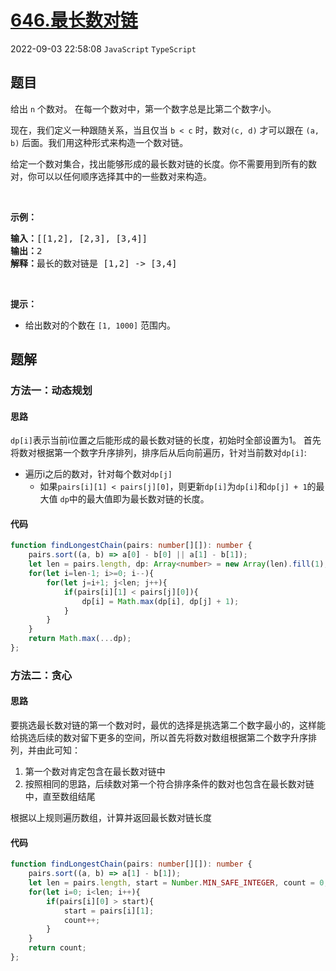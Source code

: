 # [646.最长数对链](https://leetcode.cn/problems/maximum-length-of-pair-chain)
2022-09-03 22:58:08 `JavaScript` `TypeScript`
## 题目
<p>给出 <code>n</code> 个数对。 在每一个数对中，第一个数字总是比第二个数字小。</p>

<p>现在，我们定义一种跟随关系，当且仅当 <code>b &lt; c</code> 时，数对<code>(c, d)</code> 才可以跟在 <code>(a, b)</code> 后面。我们用这种形式来构造一个数对链。</p>

<p>给定一个数对集合，找出能够形成的最长数对链的长度。你不需要用到所有的数对，你可以以任何顺序选择其中的一些数对来构造。</p>

<p> </p>

<p><strong>示例：</strong></p>

<pre>
<strong>输入：</strong>[[1,2], [2,3], [3,4]]
<strong>输出：</strong>2
<strong>解释：</strong>最长的数对链是 [1,2] -> [3,4]
</pre>

<p> </p>

<p><strong>提示：</strong></p>

<ul>
  <li>给出数对的个数在 <code>[1, 1000]</code> 范围内。</li>
</ul>


## 题解
### 方法一：动态规划

#### 思路
`dp[i]`表示当前i位置之后能形成的最长数对链的长度，初始时全部设置为1。
首先将数对根据第一个数字升序排列，排序后从后向前遍历，针对当前数对`dp[i]`:
- 遍历i之后的数对，针对每个数对`dp[j]`
    - 如果`pairs[i][1] < pairs[j][0]`，则更新`dp[i]`为`dp[i]`和`dp[j] + 1`的最大值
`dp`中的最大值即为最长数对链的长度。

#### 代码
```typescript
function findLongestChain(pairs: number[][]): number {
    pairs.sort((a, b) => a[0] - b[0] || a[1] - b[1]);
    let len = pairs.length, dp: Array<number> = new Array(len).fill(1);
    for(let i=len-1; i>=0; i--){
        for(let j=i+1; j<len; j++){
            if(pairs[i][1] < pairs[j][0]){
                dp[i] = Math.max(dp[i], dp[j] + 1);
            }
        }
    }
    return Math.max(...dp);
};


```
### 方法二：贪心

#### 思路
要挑选最长数对链的第一个数对时，最优的选择是挑选第二个数字最小的，这样能给挑选后续的数对留下更多的空间，所以首先将数对数组根据第二个数字升序排列，并由此可知：
1. 第一个数对肯定包含在最长数对链中
2. 按照相同的思路，后续数对第一个符合排序条件的数对也包含在最长数对链中，直至数组结尾

根据以上规则遍历数组，计算并返回最长数对链长度

#### 代码
```typescript
function findLongestChain(pairs: number[][]): number {
    pairs.sort((a, b) => a[1] - b[1]);
    let len = pairs.length, start = Number.MIN_SAFE_INTEGER, count = 0;
    for(let i=0; i<len; i++){
        if(pairs[i][0] > start){
            start = pairs[i][1];
            count++;
        }
    }
    return count;
};
```


